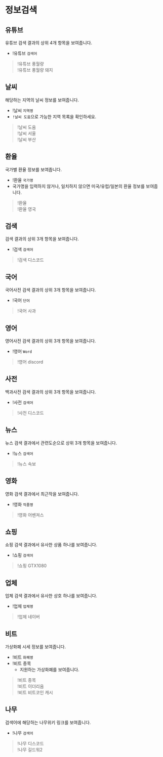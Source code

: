 # 정보검색

## 유튜브

유튜브 검색 결과의 상위 4개 항목을 보여줍니다.

- !유튜브 `검색어`

> !유튜브 풍월량 \
> !유튜브 풍월량 돼지

## 날씨

해당하는 지역의 날씨 정보를 보여줍니다.

- !날씨 `지역명`
- `!날씨 도움`으로 가능한 지역 목록을 확인하세요.

> !날씨 도움 \
> !날씨 서울 \
> !날씨 부산

## 환율

국가별 환율 정보를 보여줍니다.

- !환율 `국가명`
- 국가명을 입력하지 않거나, 일치하지 않으면 미국/유럽/일본의 환율 정보를 보여줍니다.

> !환율 \
> !환율 영국

## 검색

검색 결과의 상위 3개 항목을 보여줍니다.

- !검색 `검색어`

> !검색 디스코드

## 국어

국어사전 검색 결과의 상위 3개 항목을 보여줍니다.

- !국어 `단어`

> !국어 사과

## 영어

영어사전 검색 결과의 상위 3개 항목을 보여줍니다.

- !영어 `Word`

> !영어 discord

## 사전

백과사전 검색 결과의 상위 3개 항목을 보여줍니다.

- !사전 `검색어`

> !사전 디스코드

## 뉴스

뉴스 검색 결과에서 관련도순으로 상위 3개 항목을 보여줍니다.

- !뉴스 `검색어`

> !뉴스 속보

## 영화

영화 검색 결과에서 최근작을 보여줍니다.

- !영화 `작품명`

> !영화 어벤져스

## 쇼핑

쇼핑 검색 결과에서 유사한 상품 하나를 보여줍니다.

- !쇼핑 `검색어`

> !쇼핑 GTX1080

## 업체

업체 검색 결과에서 유사한 상호 하나를 보여줍니다.

- !업체 `업체명`

> !업체 네이버

## 비트

가상화폐 시세 정보를 보여줍니다.

- !비트 `화폐명`
- !비트 종목
  - 지원하는 가상화폐를 보여줍니다.

> !비트 종목 \
> !비트 이더리움 \
> !비트 비트코인 캐시

## 나무

검색어에 해당하는 나무위키 링크를 보여줍니다.

- !나무 `검색어`

> !나무 디스코드 \
> !나무 길드워2
